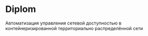 # Diplom
Автоматизация управления сетевой доступностью в контейнеризированной территориально распределённой сети

